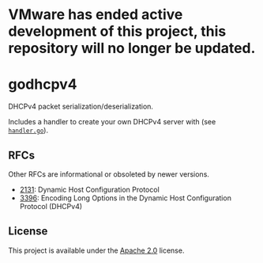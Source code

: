# VMware has ended active development of this project, this repository will no longer be updated.
# godhcpv4

DHCPv4 packet serialization/deserialization.

Includes a handler to create your own DHCPv4 server with (see [`handler.go`](./handler.go)).

## RFCs

Other RFCs are informational or obsoleted by newer versions.

* [2131](https://tools.ietf.org/html/rfc2131): Dynamic Host Configuration Protocol
* [3396](https://tools.ietf.org/html/rfc3396): Encoding Long Options in the Dynamic Host Configuration Protocol (DHCPv4)

## License

This project is available under the [Apache 2.0](./LICENSE) license.
